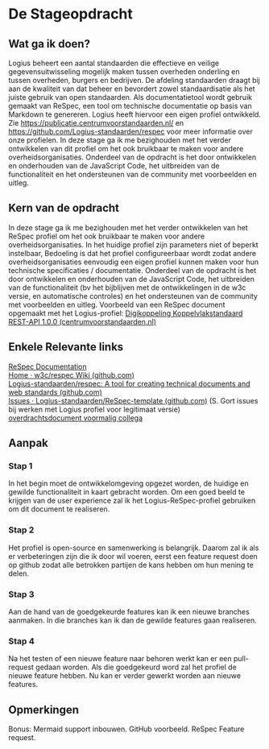 # De Stageopdracht

## Wat ga ik doen?
<a>Logius</a> beheert een aantal standaarden die effectieve en veilige gegevensuitwisseling mogelijk maken tussen overheden onderling en tussen overheden, burgers en bedrijven. De afdeling standaarden draagt bij aan de kwaliteit van dat beheer en bevordert zowel standaardisatie als het juiste gebruik van open standaarden. Als documentatietool wordt gebruik gemaakt van <a>ReSpec</a>, een tool om technische documentatie op basis van Markdown te genereren. <a>Logius</a> heeft hiervoor een eigen profiel ontwikkeld. Zie  https://publicatie.centrumvoorstandaarden.nl/ en https://github.com/Logius-standaarden/respec voor meer informatie over onze profielen.
In deze stage ga ik me bezighouden met het verder ontwikkelen van dit profiel om het ook bruikbaar te maken voor andere overheidsorganisaties. Onderdeel van de opdracht is het door ontwikkelen en onderhouden van de JavaScript Code, het uitbreiden van de functionaliteit en het ondersteunen van de community met voorbeelden en uitleg.

## Kern van de opdracht
In deze stage ga ik me bezighouden met het verder ontwikkelen van het <a>ReSpec</a> profiel om het ook bruikbaar te maken voor andere overheidsorganisaties.
In het huidige profiel zijn parameters niet of beperkt instelbaar, Bedoeling is dat het profiel configureerbaar wordt zodat andere overheidsorganisaties eenvoudig een eigen profiel kunnen maken voor hun technische specificaties / documentatie.
Onderdeel van de opdracht is het door ontwikkelen en onderhouden van de JavaScript Code, het uitbreiden van de functionaliteit (bv het bijblijven met de ontwikkelingen in de w3c versie, en automatische controles) en het ondersteunen van de community met voorbeelden en uitleg.
Voorbeeld van een <a>ReSpec</a> document opgemaakt met het Logius-profiel:
[Digikoppeling Koppelvlakstandaard REST-API 1.0.0 (centrumvoorstandaarden.nl)](https://publicatie.centrumvoorstandaarden.nl/dk/restapi/)

## Enkele Relevante links
[ReSpec Documentation](https://respec.org/docs/)  
[Home · w3c/respec Wiki (github.com)](https://github.com/w3c/respec/wiki)  
[Logius-standaarden/respec: A tool for creating technical documents and web standards (github.com)](https://github.com/Logius-standaarden/respec)  
[Issues · Logius-standaarden/ReSpec-template (github.com)](https://github.com/Logius-standaarden/ReSpec-template/issues?q=is%3Aissue+is%3Aclosed) (S. Gort issues bij werken met <a>Logius</a> profiel voor legitimaat versie)  
[overdrachtsdocument voormalig collega](https://publicatie.centrumvoorstandaarden.nl/hidden-code-03031928/#publicatie-van-standaard-specificaties)

## Aanpak
### Stap 1
In het begin moet de ontwikkelomgeving opgezet worden, de huidige en gewilde functionaliteit in kaart gebracht worden. Om een goed beeld te krijgen van de user experience zal ik het Logius-ReSpec-profiel gebruiken om dit document te realiseren. 

### Stap 2
Het profiel is open-source en samenwerking is belangrijk. 
Daarom zal ik als er verbeteringen zijn die ik door wil voeren, eerst
een feature request doen op github zodat alle betrokken partijen de kans
hebben om hun mening te delen.

### Stap 3
Aan de hand van de goedgekeurde features kan ik een nieuwe branches 
aanmaken. In die branches kan ik dan de gewilde features gaan realiseren.

### Stap 4
Na het testen of een nieuwe feature naar behoren werkt kan er een pull-request 
gedaan worden. Als die goedgekeurd word zal het profiel de nieuwe feature
hebben. Nu kan er verder gewerkt worden aan nieuwe features.



## Opmerkingen
Bonus: Mermaid support inbouwen. GitHub voorbeeld. ReSpec Feature request.
